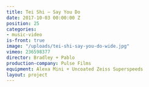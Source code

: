 ```yaml
---
title: Tei Shi — Say You Do
date: 2017-10-03 00:00:00 Z
position: 25
categories:
- music-video
is-front: true
image: "/uploads/tei-shi-say-you-do-wide.jpg"
vimeo: 236598377
director: Bradley + Pablo
production-company: Pulse Films
equipment: Alexa Mini + Uncoated Zeiss Superspeeds
layout: project
---
```


